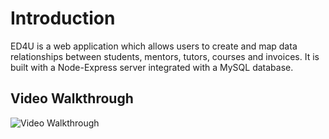# Introduction

ED4U is a web application which allows users to create and map data relationships between students, mentors, tutors, courses and invoices.
It is built with a Node-Express server integrated with a MySQL database. 

## Video Walkthrough
<img src='./ed4u.gif' title='Video Walkthrough' width='' alt='Video Walkthrough' />
